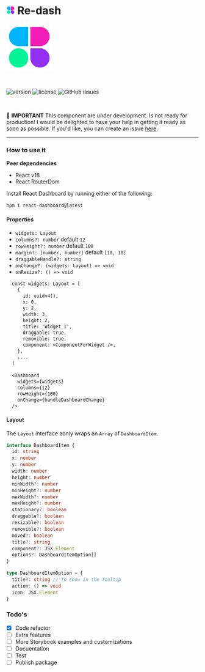# <img src="./assets/Icon.png" width="22px" height="22px" /> Re-dash

<img src="./assets/Icon.png" width="120px" height="120px" />

<p>&nbsp;</p>

![version](https://img.shields.io/badge/version-1.0.0@beta.1-brightgreen.svg)
![license](https://img.shields.io/badge/license-MIT-blue.svg)
![GitHub issues](https://img.shields.io/github/issues/builtbyedgar/react-dashboard)



<p>&nbsp;</p>

🚨 **IMPORTANT** This component are under development. Is not ready for production!
I would be delighted to have your help in getting it ready as soon as possible. If you'd like, you can create an issue [here](https://github.com/builtbyedgar/react-dashboard/issues).

---

### How to use it

**Peer dependencies**

- React v18
- React RouterDom


Install React Dashboard by running either of the following:

```bash
npm i react-dashboard@latest
```

#### Properties

- `widgets: Layout`
- `columns?: number` default `12`
- `rowHeight?: number` default `100`
- `margin?: [number, number]` default `[10, 10]`
- `draggableHandle?: string`
- `onChange?: (widgets: Layout) => void`
- `onResize?: () => void`

```tsx
  const widgets: Layout = [
    {
      id: uuidv4(),
      x: 0,
      y: 2,
      width: 3,
      height: 2,
      title: 'Widget 1',
      draggable: true,
      removible: true,
      component: <ComponentForWidget />,
    },
    ....
  ]

  <Dashboard
    widgets={widgets}
    columns={12}
    rowHeight={100}
    onChange={handleDashboardChange}
  />
```

#### Layout

The `Layout` interface aonly wraps an `Array` of `DashboardItem`.

```ts
interface DashboardItem {
  id: string
  x: number
  y: number
  width: number
  height: number
  minWidth?: number
  minHeight?: number
  maxWidth?: number
  maxHeight?: number
  stationary?: boolean
  draggable?: boolean
  resizable?: boolean
  removible?: boolean
  moved?: boolean
  title?: string
  component?: JSX.Element
  options?: DashboardItemOption[]
}
```

```ts
type DashboardItemOption = {
  title?: string // To show in the Tooltip
  action: () => void
  icon: JSX.Element
}
```

### Todo's

- [x] Code refactor
- [ ] Extra features
- [ ] More Storybook examples and customizations
- [ ] Docuentation
- [ ] Test
- [ ] Publish package
